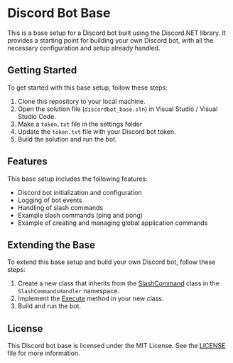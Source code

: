 # Discord Bot Base

This is a base setup for a Discord bot built using the Discord.NET library. It provides a starting point for building your own Discord bot, with all the necessary configuration and setup already handled.

## Getting Started

To get started with this base setup, follow these steps:

1. Clone this repository to your local machine.
2. Open the solution file (`discordbot_base.sln`) in Visual Studio / Visual Studio Code.
3. Make a `token.txt` file in the settings folder
4. Update the `token.txt` file with your Discord bot token.
5. Build the solution and run the bot.

## Features

This base setup includes the following features:

- Discord bot initialization and configuration
- Logging of bot events
- Handling of slash commands
- Example slash commands (ping and pong)
- Example of creating and managing global application commands

## Extending the Base

To extend this base setup and build your own Discord bot, follow these steps:

1. Create a new class that inherits from the [SlashCommand](cci:2://file:///d:/Github/discordbot_base/src/util/SlashcommandHandler.cs:6:4-19:5) class in the `SlashCommandsHandler` namespace.
2. Implement the [Execute](cci:1://file:///d:/Github/discordbot_base/src/util/commands/pong.cs:17:4-20:5) method in your new class.
4. Build and run the bot.

## License

This Discord bot base is licensed under the MIT License. See the [LICENSE](LICENSE) file for more information.
